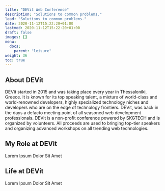 ```yaml
---
title: "DEVit Web Conference"
description: "Solutions to common problems."
lead: "Solutions to common problems."
date: 2020-11-12T15:22:20+01:00
lastmod: 2020-11-12T15:22:20+01:00
draft: false
images: []
menu:
  docs:
    parent: "leisure"
weight: 36
toc: true
---
```


## About DEVit

DEVit started in 2015 and was taking place every year in Thessaloniki, Greece. It is known for its top speaking talent, a mixture of world-class and world-renowned developers, highly specialized technology niches and developers who are on the edge of technology frontiers. DEVit, was back in the days a defacto meeting point of all seasoned web development professionals. DEVit is a non-profit conference powered by SKGTECH and is organized by volunteers. All proceeds are used to bringing top-tier speakers and organizing advanced workshops on all trending web technologies.

## My Role at DEVit

Lorem Ipsum Dolor Sit Amet

## Life at DEVit

Lorem Ipsum Dolor Sit Amet
